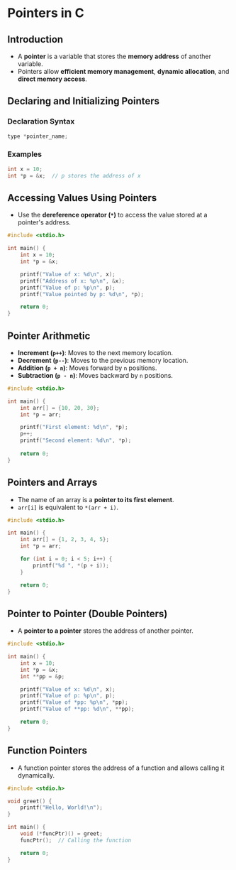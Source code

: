 # Pointers in C

## Introduction
- A **pointer** is a variable that stores the **memory address** of another variable.
- Pointers allow **efficient memory management**, **dynamic allocation**, and **direct memory access**.

## Declaring and Initializing Pointers
### Declaration Syntax
```c
type *pointer_name;
```
### Examples
```c
int x = 10;
int *p = &x;  // p stores the address of x
```

## Accessing Values Using Pointers
- Use the **dereference operator (`*`)** to access the value stored at a pointer's address.
```c
#include <stdio.h>

int main() {
    int x = 10;
    int *p = &x;

    printf("Value of x: %d\n", x);
    printf("Address of x: %p\n", &x);
    printf("Value of p: %p\n", p);
    printf("Value pointed by p: %d\n", *p);

    return 0;
}
```

## Pointer Arithmetic
- **Increment (`p++`)**: Moves to the next memory location.
- **Decrement (`p--`)**: Moves to the previous memory location.
- **Addition (`p + n`)**: Moves forward by `n` positions.
- **Subtraction (`p - n`)**: Moves backward by `n` positions.

```c
#include <stdio.h>

int main() {
    int arr[] = {10, 20, 30};
    int *p = arr;

    printf("First element: %d\n", *p);
    p++;
    printf("Second element: %d\n", *p);
    
    return 0;
}
```

## Pointers and Arrays
- The name of an array is a **pointer to its first element**.
- `arr[i]` is equivalent to `*(arr + i)`.

```c
#include <stdio.h>

int main() {
    int arr[] = {1, 2, 3, 4, 5};
    int *p = arr;

    for (int i = 0; i < 5; i++) {
        printf("%d ", *(p + i));
    }

    return 0;
}
```

## Pointer to Pointer (Double Pointers)
- A **pointer to a pointer** stores the address of another pointer.
```c
#include <stdio.h>

int main() {
    int x = 10;
    int *p = &x;
    int **pp = &p;

    printf("Value of x: %d\n", x);
    printf("Value of p: %p\n", p);
    printf("Value of *pp: %p\n", *pp);
    printf("Value of **pp: %d\n", **pp);

    return 0;
}
```

## Function Pointers
- A function pointer stores the address of a function and allows calling it dynamically.

```c
#include <stdio.h>

void greet() {
    printf("Hello, World!\n");
}

int main() {
    void (*funcPtr)() = greet;
    funcPtr();  // Calling the function

    return 0;
}
```